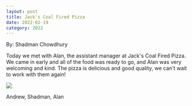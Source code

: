 ```yaml
---
layout: post
title: Jack's Coal Fired Pizza
date: 2022-02-19
category: 2022
---
```

By: Shadman Chowdhury

Today we met with Alan, the assistant manager at Jack's Coal Fired Pizza. We came in early and all of the food was ready to go, and Alan was very welcoming and kind. The pizza is delicious and good quality, we can't wait to work with them again!

<img class="img-responsive" src="{{site.baseurl}}/images/uploads/2022/02/IMG_9114-768x576.jpg" data-fancybox />
<p class="caption">Andrew, Shadman, Alan</p> 
